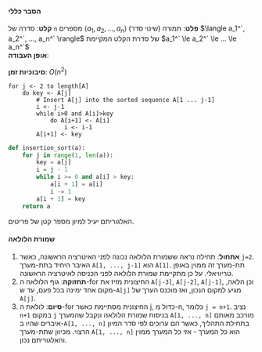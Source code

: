 #### הסבר כללי
**קלט**: סדרה של `n` מספרים $\langle a_1, a_2, ..., a_n \rangle$
**פלט**: תמורה (שינוי סדר) $\langle a_1^`, a_2^`, ..., a_n^` \rangle$  של סדרת הקלט המקיימת $a_1^` \le a_2^` \le ... \le a_n^`$  
**אופן העבודה**: 

**סיבוכיות זמן**: $O(n^2)$ 

```pseudocode
for j <- 2 to length[A]
	do key <- A[j]
		# Insert A[j] into the sorted sequence A[1 ... j-1]
		i <- j-1
		while i>0 and A[i]>key
			do A[i+1] <- A[i]
				i <- i-1
		A[i+1] <- key
```

```python
def insertion_sort(a):
    for j in range(1, len(a)):
        key = a[j]
        i = j - 1
        while i >= 0 and a[i] > key:
            a[i + 1] = a[i]
            i -= 1
        a[i + 1] = key
    return a
```

האלגוריתם יעיל למיון מספר קטן של פריטים.

#### שמורת הלולאה
1. **אתחול**: תחילה נראה ששמורת הלולאה נכונה לפני האיטרציה הראשונה, כאשר `j=2`. האיבר היחיד בתת-מערך `A[1, ..., j-1]` הוא `A[1]`. תת-מערך זה ממוין באופן טריוויאלי. על כן מתקיימת שמורת הלולאה לפני הכניסה לאיטרציה הראשונה.
2. **תחזוקה**: גוף הלולאה ה-for החיצונית מזיז את `A[j-3]`, `A[j-2]`, `A[j-1]`, וכן הלאה, מקום אחד ימינה בכל פעם, עד ש-`A[j]` מגיע למקום הנכון, ואז מוכנס הערך של `A[j]`.
3. **סיום**: לולאת ה-for החיצונית מסתיימת כאשר j, כדול מ-n, כלומר `j = n+1`. נציב `n+1` במקום `j` בניסוח שמורת הלולאה ונקבל שהמערך `A[1, ..., n]` מורכב מאותם איברים שהיו ב-`A[1, ..., n]` בתחילת התהליך, כאשר הם ערוכים לפי סדר המיון הרצוי. מכיוון שתת-מערך `A[1, ..., n]` הוא כל המערך - אזי כל המערך ממוין והאלגוריתם נכון.

